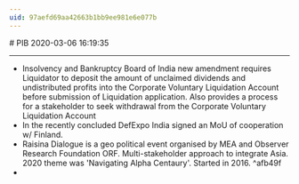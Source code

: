 ```yaml
---
uid: 97aefd69aa42663b1bb9ee981e6e077b
---
```


﻿# PIB 
2020-03-06 16:19:35
            
---




-   Insolvency and Bankruptcy Board of India new amendment requires Liquidator to deposit the amount of unclaimed dividends and undistributed profits into the Corporate Voluntary Liquidation Account before submission of Liquidation application. Also provides a process for a stakeholder to seek withdrawal from the Corporate Voluntary Liquidation Account
-   In the recently concluded DefExpo India signed an MoU of cooperation w/ Finland.
-   Raisina Dialogue is a geo political event organised by MEA and Observer Research Foundation ORF. Multi-stakeholder approach to integrate Asia. 2020 theme was 'Navigating Alpha Centaury'. Started in 2016. ^afb49f
-   





